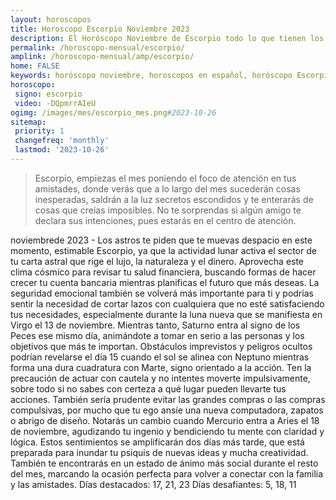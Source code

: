 ```yaml
---
layout: horoscopos
title: Horoscopo Escorpio Noviembre 2023
description: El Horóscopo Noviembre de Escorpio todo lo que tienen los astros preparados para este mes, amor, trabajo, familia. Todo sobre astrologia, tarot, predicciones. Horoscopo gratis en español, predicciones y astrología.
permalink: /horoscopo-mensual/escorpio/
amplink: /horoscopo-mensual/amp/escorpio/
home: FALSE
keywords: horóscopo noviembre, horoscopos en español, horóscopo Escorpio noviembre , horóscopo esperanza gracia, horoscop, horóscopos gratis, horoscopo Escorpio, Tarot, Astrologia, Zodíaco, Escorpio, horoscopo gratis, horoscopo del mes 
horoscopo:
 signo: escorpio
 video: -DQpmrrAIeU
ogimg: /images/mes/escorpio_mes.png#2023-10-26
sitemap:
 priority: 1
 changefreq: 'monthly'
 lastmod: '2023-10-26'
---
```



 > Escorpio, empiezas el mes poniendo el foco de atención en tus amistades, donde verás que a lo largo del mes sucederán cosas inesperadas, saldrán a la luz secretos escondidos y te enterarás de cosas que creías imposibles. No te sorprendas si algún amigo te declara sus intenciones, pues estarás en el centro de atención.



noviembrede 2023 - Los astros te piden que te muevas despacio en este momento, estimable Escorpio, ya que la actividad lunar activa el sector de tu carta astral que rige el lujo, la naturaleza y el dinero. Aprovecha este clima cósmico para revisar tu salud financiera, buscando formas de hacer crecer tu cuenta bancaria mientras planificas el futuro que más deseas. La seguridad emocional también se volverá más importante para ti y podrías sentir la necesidad de cortar lazos con cualquiera que no esté satisfaciendo tus necesidades, especialmente durante la luna nueva que se manifiesta en Virgo el 13 de noviembre. Mientras tanto, Saturno entra al signo de los Peces ese mismo día, animándote a tomar en serio a las personas y los objetivos que más te importan.
Obstáculos imprevistos y peligros ocultos podrían revelarse el día 15 cuando el sol se alinea con Neptuno mientras forma una dura cuadratura con Marte, signo orientado a la acción. Ten la precaución de actuar con cautela y no intentes moverte impulsivamente, sobre todo si no sabes con certeza a qué lugar pueden llevarte tus acciones. También sería prudente evitar las grandes compras o las compras compulsivas, por mucho que tu ego ansíe una nueva computadora, zapatos o abrigo de diseño.
Notarás un cambio cuando Mercurio entra a Aries el 18 de noviembre, agudizando tu ingenio y bendiciendo tu mente con claridad y lógica. Estos sentimientos se amplificarán dos días más tarde, que está preparada para inundar tu psiquis de nuevas ideas y mucha creatividad. También te encontrarás en un estado de ánimo más social durante el resto del mes, marcando la ocasión perfecta para volver a conectar con la familia y las amistades.
Días destacados: 17, 21, 23
Días desafiantes: 5, 18, 11